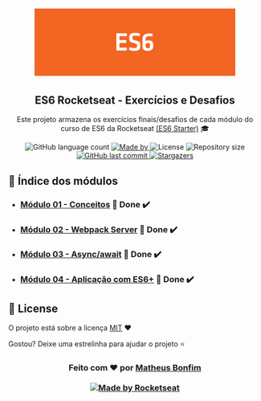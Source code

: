 <h1 align="center">
    <img alt="Starter" title="ES6 Starter"src="/.github/logo.png" width="400px" />
</h1>

<h2 align="center">
  ES6 Rocketseat - Exercícios e Desafios
</h2>

<p align="center">Este projeto armazena os exercícios finais/desafios de cada módulo do curso de ES6 da Rocketseat <a href="https://app.rocketseat.com.br/starter/courses"> (ES6 Starter)</a> 🎓
</p>

<p align="center">
  
  <img alt="GitHub language count" src="https://img.shields.io/github/languages/count/matheusfbonfim/ES6-Rocketseat?color=%2304D361">

  <a href="https://www.linkedin.com/in/matheus-bonfim-448667169/">
    <img alt="Made by " src="https://img.shields.io/badge/made%20by-matheusfbonfim-%2304D361">
  </a>

  <img alt="License" src="https://img.shields.io/badge/license-MIT-%2304D361">
  
  <a>
    <img alt="Repository size" src="https://img.shields.io/github/repo-size/matheusfbonfim/ES6-Rocketseat.svg">
  </a>
  
  <a href="https://github.com/matheusfbonfim/ES6-Rocketseat/commits/master">
    <img alt="GitHub last commit" src="https://img.shields.io/github/last-commit/matheusfbonfim/ES6-Rocketseat.svg">
  </a>
   <a href="https://github.com/matheusfbonfim/ES6-Rocketseat/stargazers">
    <img alt="Stargazers" src="https://img.shields.io/github/stars/matheusfbonfim/ES6-Rocketseat?style=social">
  </a>
</p>

## 📑 Índice dos módulos

- ### [ Módulo 01 - Conceitos](https://github.com/matheusfbonfim/ES6-Rocketseat/tree/master/01-conceitos) 🚀 Done :heavy_check_mark:
- ### [ Módulo 02 - Webpack Server](https://github.com/matheusfbonfim/ES6-Rocketseat/tree/master/02-webpack-server) 🚀 Done :heavy_check_mark: 
- ###  [ Módulo 03 - Async/await]() 🚀 Done :heavy_check_mark:
- ### [Módulo 04 - Aplicação com ES6+](https://github.com/matheusfbonfim/ES6-Rocketseat/tree/master/03-async-await) 🚀 Done :heavy_check_mark:

## :memo: License

O projeto está sobre a licença [MIT](./LICENSE) ❤️ 

Gostou? Deixe uma estrelinha para ajudar o projeto ⭐

<!-- Mensagem final -->
<h3 align="center">
Feito com ❤️ por <a href="https://www.linkedin.com/in/matheus-bonfim-448667169/">Matheus Bonfim</a>
<br><br>
<a href="https://rocketseat.com.br">
  <img alt="Made by Rocketseat" src="https://img.shields.io/badge/made%20by-Rocketseat-%237519C1">

</a>
</h3>
</h3>